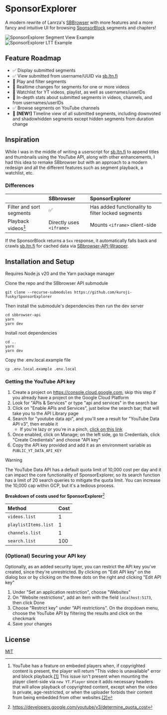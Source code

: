 # SponsorExplorer

A modern rewrite of Lanrza's [SBBrowser][sbb] with more features and a more fancy and intuitive UI for
browsing [SponsorBlock][sb] segments and chapters!

![SponsorExplorer Segment View Example](https://github.com/kurojifusky/SponsorExplorer/assets/165645282/05b2ca27-c89a-4a00-830d-93a324882268)
![SponsorExplorer LTT Example](https://github.com/kurojifusky/SponsorExplorer/assets/165645282/32a03560-232a-48cd-8c47-49ceabfcbee7)

## Feature Roadmap

- ✅ Display submitted segments
- ✅ View submitted from username/UUID via [sb.ltn.fi][sbb-prod]
- 🚧 Play and filter segments
- 🚧 Realtime changes for segments for one or more videos
- 🚧 Watchlist for YT videos, playlist, as well as usernames/userIDs
- 🚧 In-depth stats about submitted segments in videos, channels, and from usernames/userIDs
- ✅ Browse segments on YouTube channels
- 🚧 **[NEW!]** Timeline view of all submitted segments, including downvoted and shadowhidden
  segments except hidden segments from duration change

## Inspiration

While I was in the middle of writing a userscript for [sb.ltn.fi][sbb-prod] to append titles and thumbnails using the YouTube API, along with other enhancements, I had this idea to remake SBbrowser but with an approach to a modern redesign and all the different features such as segment playback, a watchlist, etc.

### Differences

|                          | SBbrowser                | SponsorExplorer                                   |
| :----------------------- | :----------------------- | :------------------------------------------------ |
| Filter and sort segments | ✅                       | Has added functionality to filter locked segments |
| Playback videos[^1]      | Directly uses `<iframe>` | Mounts `<iframe>` client-side                     |

[^1]: YouTube has a feature on embeded players when, if copyrighted content is present, the player will return "This video is unavailable" error and block playback.[\[1\]](https://help.myfitapp.de/en/articles/5450810-youtube-videos-showing-video-unavailable) This issue isn't present when mounting the player client-side via `new YT.Player` since it adds necessary headers that will allow playback of copyrighted content, except when the video is private, age-restricted, or when the uploader forbids their content from being embedded from other websites.[\[2\]](https://stackoverflow.com/questions/51424578/embed-youtube-code-is-not-working-in-html/55661292#55661292)

If the SponsorBlock returns a `5xx` response, it automatically falls back and crawls [sb.ltn.fi][sbb-prod] for cached data via [SBbrowser-API-Wrapper](https://github.com/kuroji-fusky/SBbrowser-API-Wrapper).

## Installation and Setup

Requires Node.js v20 and the Yarn package manager

Clone the repo and the SBbrowser API submodule

```console
git clone --recurse-submodules https://github.com/kuroji-fusky/SponsorExplorer
```

Then install the submodule's dependencies then run the dev server

```console
cd sbbrowser-api
yarn
yarn dev
```

Install root dependencies

```console
cd ..
yarn
yarn dev
```

Copy the .env.local.example file

```console
cp .env.local.example .env.local
```

### Getting the YouTube API key

1. Create a project on <https://console.cloud.google.com>, skip this step if you already have a project on the Google Cloud Platform
1. Look for "APIs & Services" or type "api and services" in the search bar
1. Click on "Enable APIs and Services", just below the search bar; that will take you to the API Library page
1. Search for "youtube data api", and you'll see a result for "YouTube Data API v3", then enable it
   - If you're lazy or you're in a pinch, [click on this link](https://console.cloud.google.com/apis/library/youtube.googleapis.com)
1. Once enabled, click on Manage; on the left side, go to Credentials, click "Create Credientals" and choose "API key"
1. Copy the API key provided and add it as an environment variable as `PUBLIC_YT_DATA_API_KEY`

> [!WARNING]
>
> The YouTube Data API has a default quota limit of 10,000 cost per day and it can impact the core functionality of SponsorExplorer, so its search function has a limit of 20 search queries to mitigate the quota limit. You can increase the 10,000 cap within GCP, but it's a tedious process.
>
> **Breakdown of costs used for SponsorExplorer**[^2]
>
> | Method               | Cost |
> | :------------------- | ---- |
> | `videos.list`        | 1    |
> | `playlistItems.list` | 1    |
> | `channels.list`      | 1    |
> | `search.list`        | 100  |

[^2]: <https://developers.google.com/youtube/v3/determine_quota_cost>

### (Optional) Securing your API key

Optionally, as an added security layer, you can restrict the API key you've created, since they're unrestricted. By clicking on "Edit API key" on the dialog box or by clicking on the three dots on the right and clicking "Edit API key"

1. Under "Set an application restriction", choose "Websites"
1. On "Website restrictions", add an item with the field `localhost:5173`, then click Done
1. Choose "Restrict key" under "API restrictions". On the dropdown menu, choose the YouTube API by filtering the results and click on the checkmark
1. Save your changes

## License

[MIT](/LICENSE)

[sbb]: https://github.com/Lartza/SBbrowser
[sbb-prod]: https://sb.ltn.fi/
[sb]: https://github.com/ajayyy/SponsorBlock
